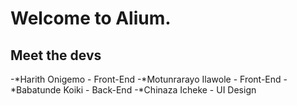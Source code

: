 # Welcome to Alium.
## Meet the devs
-*Harith Onigemo - Front-End
-*Motunrarayo Ilawole - Front-End
-*Babatunde Koiki - Back-End
-*Chinaza Icheke - UI Design
